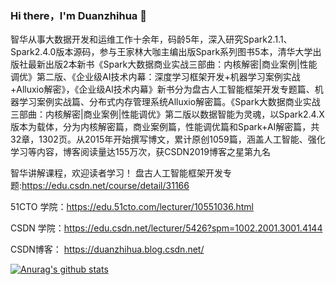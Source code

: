 ### Hi there，I'm Duanzhihua 👋
智华从事大数据开发和运维工作十余年，码龄5年，深入研究Spark2.1.1、Spark2.4.0版本源码，参与王家林大咖主编出版Spark系列图书5本，清华大学出版社最新出版2本新书《Spark大数据商业实战三部曲：内核解密|商业案例|性能调优》第二版、《企业级AI技术内幕：深度学习框架开发+机器学习案例实战+Alluxio解密》，《企业级AI技术内幕》新书分为盘古人工智能框架开发专题篇、机器学习案例实战篇、分布式内存管理系统Alluxio解密篇。《Spark大数据商业实战三部曲：内核解密|商业案例|性能调优》第二版以数据智能为灵魂，以Spark2.4.X版本为载体，分为内核解密篇，商业案例篇，性能调优篇和Spark+AI解密篇，共32章，1302页。从2015年开始撰写博文，累计原创1059篇，涵盖人工智能、强化学习等内容，博客阅读量达155万次，获CSDN2019博客之星第九名

智华讲解课程，欢迎读者学习！
盘古人工智能框架开发专题:https://edu.csdn.net/course/detail/31166

51CTO 学院：https://edu.51cto.com/lecturer/10551036.html

CSDN  学院：https://edu.csdn.net/lecturer/5426?spm=1002.2001.3001.4144

CSDN博客： https://duanzhihua.blog.csdn.net/


 
 
<!--
**duanzhihua/duanzhihua** is a ✨ _special_ ✨ repository because its `README.md` (this file) appears on your GitHub profile.

Here are some ideas to get you started:

- 🔭 I’m currently working on ...
- 🌱 I’m currently learning ...
- 👯 I’m looking to collaborate on ...
- 🤔 I’m looking for help with ...
- 💬 Ask me about ...
- 📫 How to reach me: ...
- 😄 Pronouns: ...
- ⚡ Fun fact: ...
-->
[![Anurag's github stats](https://github-readme-stats.vercel.app/api?username=duanzhihua)](https://github.com/anuraghazra/github-readme-stats)
 
